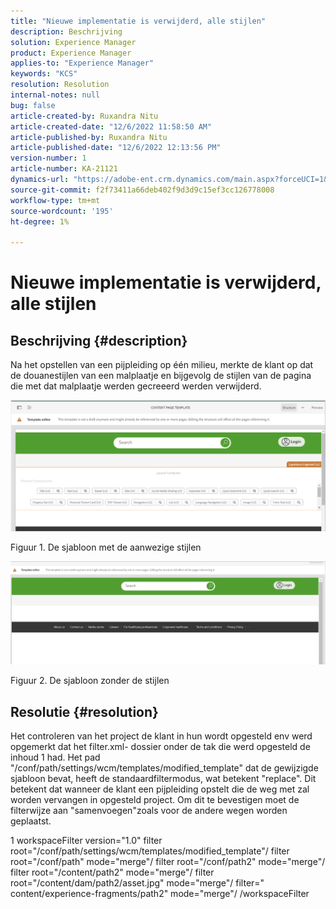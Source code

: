 ```yaml
---
title: "Nieuwe implementatie is verwijderd, alle stijlen"
description: Beschrijving
solution: Experience Manager
product: Experience Manager
applies-to: "Experience Manager"
keywords: "KCS"
resolution: Resolution
internal-notes: null
bug: false
article-created-by: Ruxandra Nitu
article-created-date: "12/6/2022 11:58:50 AM"
article-published-by: Ruxandra Nitu
article-published-date: "12/6/2022 12:13:56 PM"
version-number: 1
article-number: KA-21121
dynamics-url: "https://adobe-ent.crm.dynamics.com/main.aspx?forceUCI=1&pagetype=entityrecord&etn=knowledgearticle&id=f82c3a54-5d75-ed11-81aa-6045bd006a22"
source-git-commit: f2f73411a66deb402f9d3d9c15ef3cc126778008
workflow-type: tm+mt
source-wordcount: '195'
ht-degree: 1%

---
```


# Nieuwe implementatie is verwijderd, alle stijlen

## Beschrijving {#description}


Na het opstellen van een pijpleiding op één milieu, merkte de klant op dat de douanestijlen van een malplaatje en bijgevolg de stijlen van de pagina die met dat malplaatje werden gecreeerd werden verwijderd.



![](assets/___d4821564-5f75-ed11-81aa-6045bd006a22___.png)

Figuur 1. De sjabloon met de aanwezige stijlen



![](assets/___d7821564-5f75-ed11-81aa-6045bd006a22___.png)

Figuur 2. De sjabloon zonder de stijlen


## Resolutie {#resolution}


Het controleren van het project de klant in hun wordt opgesteld env werd opgemerkt dat het filter.xml- dossier onder de tak die werd opgesteld de inhoud 1 had.
Het pad &quot;/conf/path/settings/wcm/templates/modified_template&quot; dat de gewijzigde sjabloon bevat, heeft de standaardfiltermodus, wat betekent &quot;replace&quot;.
Dit betekent dat wanneer de klant een pijpleiding opstelt die de weg met zal worden vervangen in opgesteld project.
Om dit te bevestigen moet de filterwijze aan &quot;samenvoegen&quot;zoals voor de andere wegen worden geplaatst.


1 workspaceFilter version=&quot;1.0&quot; filter root=&quot;/conf/path/settings/wcm/templates/modified_template&quot;/ filter root=&quot;/conf/path&quot; mode=&quot;merge&quot;/ filter root=&quot;/conf/path2&quot; mode=&quot;merge&quot;/ filter root=&quot;/content/path2&quot; mode=&quot;merge&quot;/ filter root=&quot;/content/dam/path2/asset.jpg&quot; mode=&quot;merge&quot;/ filter=&quot; content/experience-fragments/path2&quot; mode=&quot;merge&quot;/ /workspaceFilter
